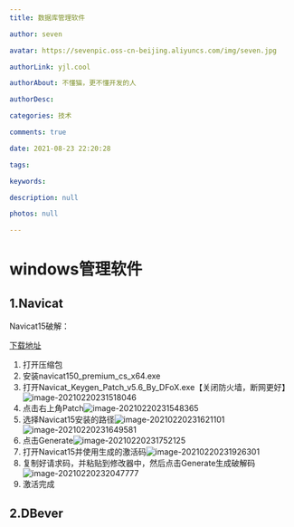 ```yaml
---
title: 数据库管理软件

author: seven

avatar: https://sevenpic.oss-cn-beijing.aliyuncs.com/img/seven.jpg

authorLink: yjl.cool

authorAbout: 不懂猫，更不懂开发的人

authorDesc: 

categories: 技术

comments: true

date: 2021-08-23 22:20:28

tags: 

keywords: 

description: null

photos: null

---
```

# windows管理软件

## 1.Navicat

Navicat15破解：

[下载地址](https://sevenyjl.lanzous.com/iRQgJlx77ad)

1. 打开压缩包
2. 安装navicat150_premium_cs_x64.exe
3. 打开Navicat_Keygen_Patch_v5.6_By_DFoX.exe【关闭防火墙，断网更好】![image-20210220231518046](https://sevenpic.oss-cn-beijing.aliyuncs.com/img/image-20210220231518046.png)
4. 点击右上角Patch![image-20210220231548365](数据库管理软件.assets/image-20210220231548365.png)
5. 选择Navicat15安装的路径![image-20210220231621101](https://sevenpic.oss-cn-beijing.aliyuncs.com/img/image-20210220231621101.png)![image-20210220231649581](https://sevenpic.oss-cn-beijing.aliyuncs.com/img/image-20210220231649581.png)
6. 点击Generate![image-20210220231752125](https://sevenpic.oss-cn-beijing.aliyuncs.com/img/image-20210220231752125.png)
7. 打开Navicat15并使用生成的激活码![image-20210220231926301](https://sevenpic.oss-cn-beijing.aliyuncs.com/img/image-20210220231926301.png)
8. 复制好请求码，并粘贴到修改器中，然后点击Generate生成破解码![image-20210220232047777](https://sevenpic.oss-cn-beijing.aliyuncs.com/img/image-20210220232047777.png)
9. 激活完成

## 2.DBever
